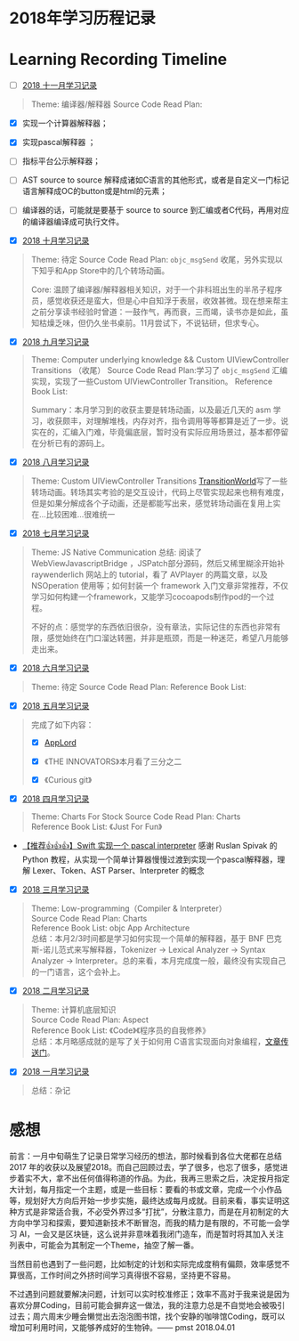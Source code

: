 # 2018年学习历程记录

# Learning Recording Timeline
- [ ] [2018 十一月学习记录](./2018-11/2018-11-read-list.md)

> Theme: 编译器/解释器
> Source Code Read Plan:
* [x] 实现一个计算器解释器；
* [x] 实现pascal解释器 ；
* [ ] 指标平台公示解释器；
* [ ] AST source to source 解释成诸如C语言的其他形式，或者是自定义一门标记语言解释成OC的button或是html的元素；
* [ ] 编译器的话，可能就是要基于 source to source 到汇编或者C代码，再用对应的编译器编译成可执行文件。




- [x] [2018 十月学习记录](./2018-10/2018-10-read-list.md)

> Theme:  待定
> Source Code Read Plan:  `objc_msgSend` 收尾，另外实现以下知乎和App Store中的几个转场动画。
>
> Core: 温顾了编译器/解释器相关知识，对于一个非科班出生的半吊子程序员，感觉收获还是蛮大，但是心中自知浮于表层，收效甚微。现在想来帮主之前分享读书经验时曾道：一鼓作气，再而衰，三而竭，读书亦是如此，虽知枯燥乏味，但仍久坐书桌前。11月尝试下，不说钻研，但求专心。



- [x] [2018 九月学习记录](./2018-09/2018-09-read-list.md)

> Theme: Computer underlying knowledge && Custom UIViewController Transitions （收尾）
> Source Code Read Plan:学习了 `objc_msgSend` 汇编实现，实现了一些Custom UIViewController Transition。
> Reference Book List: 
>
> Summary：本月学习到的收获主要是转场动画，以及最近几天的 asm 学习，收获颇丰，对理解堆栈，内存对齐，指令调用等等都算是近了一步。说实在的，汇编入门难，毕竟偏底层，暂时没有实际应用场景过，基本都停留在分析已有的源码上。



- [x] [2018 八月学习记录 ](./2018-08/2018-08-read-list.md)

> Theme:  Custom UIViewController Transitions
> [TransitionWorld](https://github.com/colourful987/2018-Read-Record/tree/master/Content/iOS/TransitionWorld/)写了一些转场动画。转场其实考验的是交互设计，代码上尽管实现起来也稍有难度，但是如果分解成各个子动画，还是都能写出来，感觉转场动画在复用上实在...比较困难...很难统一



- [x] [2018 七月学习记录](./2018-07/2018-07-read-list.md)

> Theme: JS Native Communication
> 总结: 阅读了 WebViewJavascriptBridge ，JSPatch部分源码，然后又稀里糊涂开始补 raywenderlich 网站上的 tutorial，看了 AVPlayer 的两篇文章，以及 NSOperation 使用等；如何封装一个 framework 入门文章非常推荐，不仅学习如何构建一个framework，又能学习cocoapods制作pod的一个过程。
>
> 不好的点：感觉学的东西依旧很杂，没有章法，实际记住的东西也非常有限，感觉始终在门口溜达转圈，并非是瓶颈，而是一种迷茫，希望八月能够走出来。



- [x] [2018 六月学习记录](./2018-06/2018-06-read-list.md)

> Theme: 待定 
> Source Code Read Plan:
> Reference Book List:  



* [x] [2018 五月学习记录](./2018-05/2018-05-read-list.md)

> 完成了如下内容：
>
> - [x] [AppLord]()
>
> - [x] 《THE INNOVATORS》本月看了三分之二
> - [x] 《Curious git》




* [x] [2018 四月学习记录](./2018-04/2018-04-read-list.md)

> Theme: Charts For Stock 
> Source Code Read Plan: Charts      
> Reference Book List: 《Just For Fun》

* [【推荐👍👍👍】Swift 实现一个 pascal interpreter](https://github.com/colourful987/2018-Read-Record/tree/master/Content/iOS/Pascal%20Interperter/Swift%20Version)  感谢 Ruslan Spivak 的 Python 教程，从实现一个简单计算器慢慢过渡到实现一个pascal解释器，理解 Lexer、Token、AST Parser、Interpreter 的概念




* [x] [2018 三月学习记录 ](./2018-03/2018-03-read-list.md)


> Theme: Low-programming（Compiler & Interpreter）    
> Source Code Read Plan:  Charts     
> Reference Book List: objc App Architecture    
> 总结：本月2/3时间都是学习如何实现一个简单的解释器，基于 BNF 巴克斯-诺儿范式来写解释器，Tokenizer -> Lexical Analyzer -> Syntax Analyzer -> Interpreter。总的来看，本月完成度一般，最终没有实现自己的一门语言，这个会补上。



* [x] [2018 二月学习记录 ](./2018-02/2018-02-read-list.md)


> Theme: 计算机底层知识    
> Source Code Read Plan: Aspect      
> Reference Book List: 《Code》《程序员的自我修养》    
> 总结：本月略感成就的是写了关于如何用 C语言实现面向对象编程，[文章传送门](./2018-02/resource/C_IMP_Runtime.md)。




* [x] [2018 一月学习记录 ](./2018-01/2018-01-read-list.md)


> 总结：杂记



# 感想

前言：一月中旬萌生了记录日常学习经历的想法，那时候看到各位大佬都在总结 2017 年的收获以及展望2018。而自己回顾过去，学了很多，也忘了很多，感觉进步着实不大，拿不出任何值得称道的作品。为此，我再三思索之后，决定按月指定大计划，每月指定一个主题，或是一些目标：要看的书或文章，完成一个小作品等，规划好大方向后开始一步步实施，最终达成每月成就。目前来看，事实证明这种方式是非常适合我，不必受外界过多“打扰”，分散注意力，而是在月初制定的大方向中学习和探索，要知道新技术不断冒泡，而我的精力是有限的，不可能一会学习 AI，一会又是区块链，这么说并非意味着我闭门造车，而是暂时将其加入关注列表中，可能会为其制定一个Theme，抽空了解一番。

当然目前也遇到了一些问题，比如制定的计划和实际完成度稍有偏颇，效率感觉不算很高，工作时间之外挤时间学习真得很不容易，坚持更不容易。

不过遇到问题就要解决问题，计划可以实时校准修正；效率不高对于我来说是因为喜欢分屏Coding，目前可能会摒弃这一做法，我的注意力总是不自觉地会被吸引过去；周六周末少睡会懒觉出去泡泡图书馆，找个安静的咖啡馆Coding，既可以增加可利用时间，又能够养成好的生物钟。—— pmst  2018.04.01 
